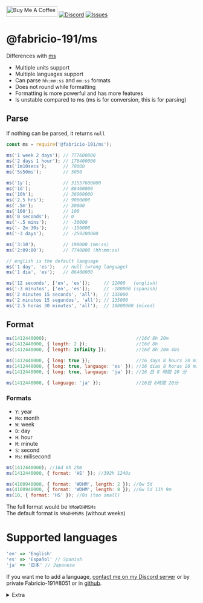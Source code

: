 <a href="https://www.buymeacoffee.com/Fabricio191" target="_blank"><img src="https://cdn.buymeacoffee.com/buttons/default-orange.png" alt="Buy Me A Coffee" height="28" width="135"></a>
[![Discord](https://img.shields.io/discord/555535212461948936?style=for-the-badge&color=7289da)](https://discord.gg/zrESMn6)
[![Issues](https://img.shields.io/github/issues/Fabricio-191/ms?style=for-the-badge)](https://github.com/Fabricio-191/ms/issues)

# @fabricio-191/ms

Differences with [ms](https://www.npmjs.com/package/ms)

* Multiple units support
* Multiple languages support
* Can parse `hh:mm:ss` and `mm:ss` formats
* Does not round while formatting
* Formatting is more powerful and has more features
* Is unstable compared to ms (ms is for conversion, this is for parsing)

## Parse

If nothing can be parsed, it returns `null`

```js
const ms = require('@fabricio-191/ms');

ms('1 week 2 days'); // 777600000
ms('2 days 1 hour'); // 176400000
ms('1m10secs');      // 70000
ms('5s50ms');        // 5050

ms('1y');            // 31557600000
ms('1d');            // 86400000
ms('10h');           // 36000000
ms('2.5 hrs');       // 9000000
ms('.5m');           // 30000
ms('100');           // 100
ms('0 seconds');     // 0
ms('-.5 mins');      // -30000
ms('- 2m 30s');      // -150000
ms('-3 days');       // -259200000

ms('3:10');          // 190000 (mm:ss)
ms('2:09:00');       // 7740000 (hh:mm:ss)

// english is the default language
ms('1 day', 'es');   // null (wrong language)
ms('1 dia', 'es');   // 86400000

ms('12 seconds', ['en', 'es']);     // 12000   (english)
ms('-3 minutos', ['en', 'es']);     // -180000 (spanish)
ms('2 minutes 15 seconds', 'all');  // 135000
ms('2 minutos 15 segundos', 'all'); // 135000
ms('2.5 horas 30 minutes', 'all');  // 10800000 (mixed)
```

## Format

```js
ms(1412440000);                                 //16d 8h 20m
ms(1412440000, { length: 2 });                  //16d 8h
ms(1412440000, { length: Infinity });           //16d 8h 20m 40s

ms(1412440000, { long: true });                 //16 days 8 hours 20 minutes
ms(1412440000, { long: true, language: 'es' }); //16 dias 8 horas 20 minutos
ms(1412440000, { long: true, language: 'ja' }); //16 日 8 時間 20 分

ms(1412440000, { language: 'ja' });             //16日 8時間 20分
```

### Formats

* `Y`: year
* `Mo`: month
* `W`: week
* `D`: day
* `H`: hour
* `M`: minute
* `S`: second
* `Ms`: milisecond

```js
ms(1412440000); //16d 8h 20m
ms(1412440000, { format: 'HS' }); //392h 1240s

ms(4100940000, { format: 'WDHM', length: 2 }); //6w 5d
ms(4100940000, { format: 'WDHM', length: 8 }); //6w 5d 11h 9m
ms(10, { format: 'HS' }); //0s (too small)
```

The full format would be `YMoWDHMSMs`  
The default format is `YMoDHMSMs` (without weeks)

# Supported languages

```js
'en' => 'English'
'es' => 'Español' // Spanish
'ja' => '日本' // Japanese
```

If you want me to add a language, [contact me on my Discord server](https://discord.gg/zrESMn6) or by private Fabricio-191#8051 or in [github](https://github.com/Fabricio-191/ms/pulls).

<details>
<summary>Extra</summary>
Execute this, it looks nice

```js
const ms = require('@fabricio-191/ms'), years = ms('1970 years');

setInterval(() => {
  process.stdout.clearLine(0);
  process.stdout.cursorTo(0);
  process.stdout.write(ms(Date.now() + years, { length: 8 }));
  process.stdout.cursorTo(31);
}, 1);
```

</details>
